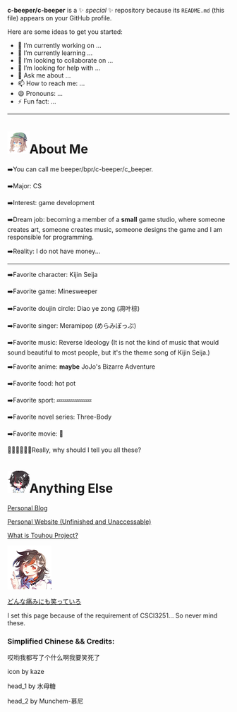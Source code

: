 **c-beeper/c-beeper** is a ✨ _special_ ✨ repository because its `README.md` (this file) appears on your GitHub profile.

Here are some ideas to get you started:

- 🔭 I’m currently working on ...
- 🌱 I’m currently learning ...
- 👯 I’m looking to collaborate on ...
- 🤔 I’m looking for help with ...
- 💬 Ask me about ...
- 📫 How to reach me: ...
- 😄 Pronouns: ...
- ⚡ Fun fact: ...

------------------------------------

# <img src="head_1.png" title="" alt="" width="50" height="50"/>About Me

➡️You can call me beeper/bpr/c-beeper/c_beeper.

➡️Major: CS

➡️Interest: game development

➡️Dream job: becoming a member of a **small** game studio, where someone creates art, someone creates music, someone designs the game and I am responsible for programming.

➡️Reality: I do not have money...

--------------------------------

➡️Favorite character: Kijin Seija

➡️Favorite game: Minesweeper

➡️Favorite doujin circle: Diao ye zong (凋叶棕)

➡️Favorite singer: Meramipop (めらみぽっぷ)

➡️Favorite music: Reverse Ideology (It is not the kind of music that would sound beautiful to most people, but it's the theme song of Kijin Seija.)

➡️Favorite anime: **maybe** JoJo's Bizarre Adventure

➡️Favorite food: hot pot

➡️Favorite sport: 💤💤💤💤💤💤

➡️Favorite novel series: Three-Body

➡️Favorite movie: 🤔

🤔🤔🤔🤔🤔🤔Really, why should I tell you all these?

# <img src="head_2.png" title="111" alt="" width="50" height="50"/>Anything Else

[Personal Blog](https://ksbeeper.wordpress.com/)

[Personal Website (Unfinished and Unaccessable)](http://beeper.wiki/)

[What is Touhou Project?](https://en.touhouwiki.net/wiki/Touhou_Project)

[![mywife](icon.png)](https://en.touhouwiki.net/wiki/Seija_Kijin)

[どんな痛みにも笑っていろ](https://en.touhouwiki.net/wiki/Lyrics:_Uprising_Ideology)

I set this page because of the requirement of CSCI3251... So never mind these.

### Simplified Chinese && Credits:

哎哟我都写了个什么啊我要笑死了

icon by kaze

head_1 by 水母糖

head_2 by Munchem-慕尼
